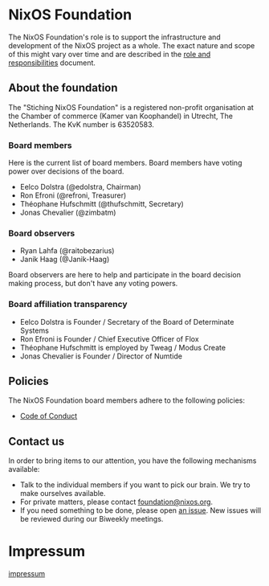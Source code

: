 # NixOS Foundation

The NixOS Foundation's role is to support the infrastructure and development of the NixOS project as a whole.
The exact nature and scope of this might vary over time and are described in the [role and responsibilities](./role_and_responsibilities.md) document.

## About the foundation

The "Stiching NixOS Foundation" is a registered non-profit organisation at the Chamber of commerce (Kamer van Koophandel) in Utrecht, The Netherlands. The KvK number is 63520583. 

### Board members

Here is the current list of board members. Board members have voting power
over decisions of the board.

* Eelco Dolstra (@edolstra, Chairman)
* Ron Efroni (@refroni, Treasurer)
* Théophane Hufschmitt (@thufschmitt, Secretary)
* Jonas Chevalier (@zimbatm)

### Board observers

* Ryan Lahfa (@raitobezarius)
* Janik Haag (@Janik-Haag)

Board observers are here to help and participate in the board decision making
process, but don't have any voting powers.

### Board affiliation transparency

* Eelco Dolstra is Founder / Secretary of the Board of Determinate Systems
* Ron Efroni is Founder / Chief Executive Officer of Flox
* Théophane Hufschmitt is employed by Tweag / Modus Create
* Jonas Chevalier is Founder / Director of Numtide

## Policies

The NixOS Foundation board members adhere to the following policies:

* [Code of Conduct](policies/code_of_conduct.md)

## Contact us

In order to bring items to our attention, you have the following mechanisms
available:

* Talk to the individual members if you want to pick our brain. We try to make
    ourselves available.
* For private matters, please contact
    [foundation@nixos.org](mailto:foundation@nixos.org).
* If you need something to be done, please open [an
    issue](https://github.com/NixOS/foundation/issues/new). New issues will be
    reviewed during our Biweekly meetings.

# Impressum

[impressum](impressum.md)

